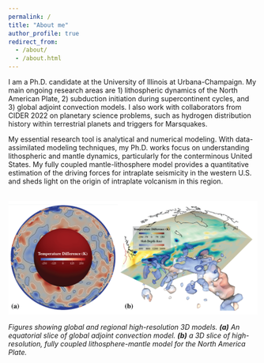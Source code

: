 ```yaml
---
permalink: /
title: "About me"
author_profile: true
redirect_from: 
  - /about/
  - /about.html
---
```

I am a Ph.D. candidate at the University of Illinois at Urbana-Champaign. My main ongoing research areas are 1) lithospheric dynamics of the North American Plate, 2) subduction initiation during supercontinent cycles, and 3) global adjoint convection models. I also work with collaborators from CIDER 2022 on planetary science problems, such as hydrogen distribution history within terrestrial planets and triggers for Marsquakes.

My essential research tool is analytical and numerical modeling. With data-assimilated modeling techniques, my Ph.D. works focus on understanding lithospheric and mantle dynamics, particularly for the conterminous United States. My fully coupled mantle-lithosphere model provides a quantitative estimation of the driving forces for intraplate seismicity in the western U.S. and sheds light on the origin of intraplate volcanism in this region.

<br/><img src='/images/Composite_fig.png'>

*Figures showing global and regional high-resolution 3D models. **(a)** An equatorial slice of global adjoint convection model. **(b)** a 3D slice of high-resolution, fully coupled lithosphere-mantle model for the North America Plate.*
